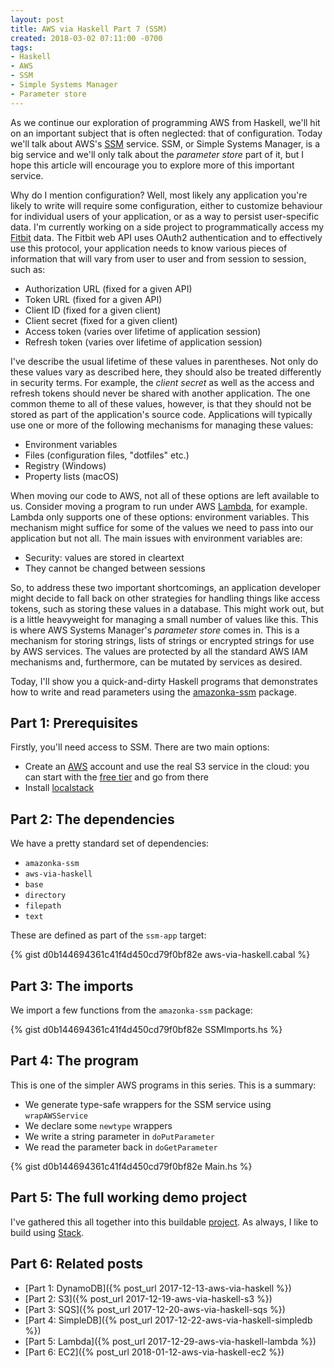 ```yaml
---
layout: post
title: AWS via Haskell Part 7 (SSM)
created: 2018-03-02 07:11:00 -0700
tags:
- Haskell
- AWS
- SSM
- Simple Systems Manager
- Parameter store
---
```

As we continue our exploration of programming AWS from Haskell, we'll hit on an important subject that is often neglected: that of configuration. Today we'll talk about AWS's [SSM][ssm] service. SSM, or Simple Systems Manager, is a big service and we'll only talk about the _parameter store_ part of it, but I hope this article will encourage you to explore more of this important service.

Why do I mention configuration? Well, most likely any application you're likely to write will require some configuration, either to customize behaviour for individual users of your application, or as a way to persist user-specific data. I'm currently working on a side project to programmatically access my [Fitbit][fitbit] data. The Fitbit web API uses OAuth2 authentication and to effectively use this protocol, your application needs to know various pieces of information that will vary from user to user and from session to session, such as:

* Authorization URL (fixed for a given API)
* Token URL (fixed for a given API)
* Client ID (fixed for a given client)
* Client secret (fixed for a given client)
* Access token (varies over lifetime of application session)
* Refresh token (varies over lifetime of application session)

I've describe the usual lifetime of these values in parentheses. Not only do these values vary as described here, they should also be treated differently in security terms. For example, the _client secret_ as well as the access and refresh tokens should never be shared with another application. The one common theme to all of these values, however, is that they should not be stored as part of the application's source code. Applications will typically use one or more of the following mechanisms for managing these values:

* Environment variables
* Files (configuration files, "dotfiles" etc.)
* Registry (Windows)
* Property lists (macOS)

When moving our code to AWS, not all of these options are left available to us. Consider moving a program to run under AWS [Lambda][lambda], for example. Lambda only supports one of these options: environment variables. This mechanism might suffice for some of the values we need to pass into our application but not all. The main issues with environment variables are:

* Security: values are stored in cleartext
* They cannot be changed between sessions

So, to address these two important shortcomings, an application developer might decide to fall back on other strategies for handling things like access tokens, such as storing these values in a database. This might work out, but is a little heavyweight for managing a small number of values like this. This is where AWS Systems Manager's _parameter store_ comes in. This is a mechanism for storing strings, lists of strings or encrypted strings for use by AWS services. The values are protected by all the standard AWS IAM mechanisms and, furthermore, can be mutated by services as desired.

Today, I'll show you a quick-and-dirty Haskell programs that demonstrates how to write and read parameters using the [amazonka-ssm][amazonka-ssm] package.

## Part 1: Prerequisites

Firstly, you'll need access to SSM. There are two main options:

* Create an [AWS][aws] account and use the real S3 service in the cloud: you can start with the [free tier][aws-free-tier] and go from there
* Install [localstack][localstack]

## Part 2: The dependencies

We have a pretty standard set of dependencies:

* `amazonka-ssm`
* `aws-via-haskell`
* `base`
* `directory`
* `filepath`
* `text`

These are defined as part of the `ssm-app` target:

{% gist d0b144694361c41f4d450cd79f0bf82e aws-via-haskell.cabal %}

## Part 3: The imports

We import a few functions from the `amazonka-ssm` package:

{% gist d0b144694361c41f4d450cd79f0bf82e SSMImports.hs %}

## Part 4: The program

This is one of the simpler AWS programs in this series. This is a summary:

* We generate type-safe wrappers for the SSM service using `wrapAWSService`
* We declare some `newtype` wrappers
* We write a string parameter in `doPutParameter`
* We read the parameter back in `doGetParameter`

{% gist d0b144694361c41f4d450cd79f0bf82e Main.hs %}

## Part 5: The full working demo project

I've gathered this all together into this buildable [project][aws-via-haskell-repo]. As always, I like to build using [Stack][stack].

## Part 6: Related posts

* [Part 1: DynamoDB]({% post_url 2017-12-13-aws-via-haskell %})
* [Part 2: S3]({% post_url 2017-12-19-aws-via-haskell-s3 %})
* [Part 3: SQS]({% post_url 2017-12-20-aws-via-haskell-sqs %})
* [Part 4: SimpleDB]({% post_url 2017-12-22-aws-via-haskell-simpledb %})
* [Part 5: Lambda]({% post_url 2017-12-29-aws-via-haskell-lambda %})
* [Part 6: EC2]({% post_url 2018-01-12-aws-via-haskell-ec2 %})

[amazonka-ssm]: https://hackage.haskell.org/package/amazonka-ssm
[aws]: https://aws.amazon.com/
[aws-free-tier]: https://aws.amazon.com/free/
[aws-via-haskell-repo]: https://github.com/rcook/aws-via-haskell/
[fitbit]: https://www.fitbit.com/
[lambda]: https://aws.amazon.com/lambda/
[localstack]: https://github.com/localstack/localstack
[ssm]: https://aws.amazon.com/systems-manager/
[stack]: https://haskellstack.org/
